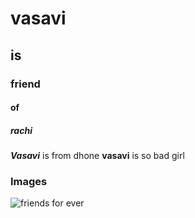 # vasavi
## is
### friend
#### of 
##### rachi

***Vasavi*** is from dhone
__vasavi__ is so bad girl

### Images
![friends for ever](https://www.kindpng.com/picc/m/24-248156_duffy-and-friends-clip-art-disney-clip-art.png)
